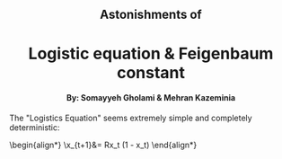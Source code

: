 <div>
    <h2 align="center">Astonishments of</h2> 
    <h1 align="center">Logistic equation & Feigenbaum constant</h1>            
    <h4 align="center">By: Somayyeh Gholami & Mehran Kazeminia</h4>
</div>

<div class="alert alert-success">  
</div>

The "Logistics Equation" seems extremely simple and completely deterministic:

\begin{align*}
\\x_{t+1}&= Rx_t (1 - x_t)
\end{align*}
